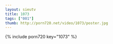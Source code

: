 ```yaml
--- 
layout: sieutv
title: 1073
tags: ["001"]
thumb: http://porn720.net/video/1073/poster.jpg
---
```

{% include porn720 key="1073" %} 
